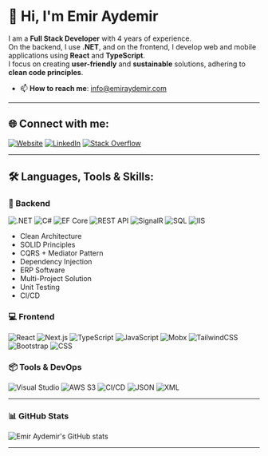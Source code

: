# 👋 Hi, I'm Emir Aydemir

I am a **Full Stack Developer** with 4 years of experience.  
On the backend, I use **.NET**, and on the frontend, I develop web and mobile applications using **React** and **TypeScript**.  
I focus on creating **user-friendly** and **sustainable** solutions, adhering to **clean code principles**.

- 📫 **How to reach me**: info@emiraydemir.com

---

## 🌐 Connect with me:
[![Website](https://img.shields.io/badge/Website-000?style=for-the-badge&logo=google-chrome&logoColor=white)](https://emiraydemir.com/)
[![LinkedIn](https://img.shields.io/badge/LinkedIn-0A66C2?style=for-the-badge&logo=linkedin&logoColor=white)](https://www.linkedin.com/in/emir-muhammet-aydemir/)
[![Stack Overflow](https://img.shields.io/badge/Stack%20Overflow-FE7A16?style=for-the-badge&logo=stack-overflow&logoColor=white)](https://stackoverflow.com/users/22620218/emir-aydemir)

---

## 🛠️ Languages, Tools & Skills:

### 🧠 Backend
![.NET](https://img.shields.io/badge/.NET-512BD4?style=flat&logo=dotnet&logoColor=white)
![C#](https://img.shields.io/badge/C%23-239120?style=flat&logo=c-sharp&logoColor=white)
![EF Core](https://img.shields.io/badge/EF%20Core-512BD4?style=flat&logo=dotnet&logoColor=white)
![REST API](https://img.shields.io/badge/REST%20API-007ACC?style=flat&logo=apachespark&logoColor=white)
![SignalR](https://img.shields.io/badge/SignalR-5C2D91?style=flat&logo=signal&logoColor=white)
![SQL](https://img.shields.io/badge/SQL-CC2927?style=flat&logo=microsoftsqlserver&logoColor=white)
![IIS](https://img.shields.io/badge/IIS-0078D7?style=flat&logo=windows&logoColor=white)

- Clean Architecture  
- SOLID Principles  
- CQRS + Mediator Pattern  
- Dependency Injection  
- ERP Software  
- Multi-Project Solution  
- Unit Testing  
- CI/CD  

### 💻 Frontend
![React](https://img.shields.io/badge/React-20232A?style=flat&logo=react&logoColor=61DAFB)
![Next.js](https://img.shields.io/badge/Next.js-000000?style=flat&logo=nextdotjs&logoColor=white)
![TypeScript](https://img.shields.io/badge/TypeScript-007ACC?style=flat&logo=typescript&logoColor=white)
![JavaScript](https://img.shields.io/badge/JavaScript-F7DF1E?style=flat&logo=javascript&logoColor=black)
![Mobx](https://img.shields.io/badge/MobX-FF9955?style=flat&logo=mobx&logoColor=white)
![TailwindCSS](https://img.shields.io/badge/Tailwind_CSS-38B2AC?style=flat&logo=tailwind-css&logoColor=white)
![Bootstrap](https://img.shields.io/badge/Bootstrap-563D7C?style=flat&logo=bootstrap&logoColor=white)
![CSS](https://img.shields.io/badge/CSS-1572B6?style=flat&logo=css3&logoColor=white)

### 📦 Tools & DevOps
![Visual Studio](https://img.shields.io/badge/Visual%20Studio-5C2D91?style=flat&logo=visualstudio&logoColor=white)
![AWS S3](https://img.shields.io/badge/AWS_S3-232F3E?style=flat&logo=amazonaws&logoColor=white)
![CI/CD](https://img.shields.io/badge/CI%2FCD-0A0A0A?style=flat&logo=githubactions&logoColor=white)
![JSON](https://img.shields.io/badge/JSON-000000?style=flat&logo=json&logoColor=white)
![XML](https://img.shields.io/badge/XML-EB5424?style=flat&logo=w3c&logoColor=white)

---

### 📊 GitHub Stats
![Emir Aydemir's GitHub stats](https://github-readme-stats.vercel.app/api?username=emirmaydemir&show_icons=true&theme=tokyonight)


---
